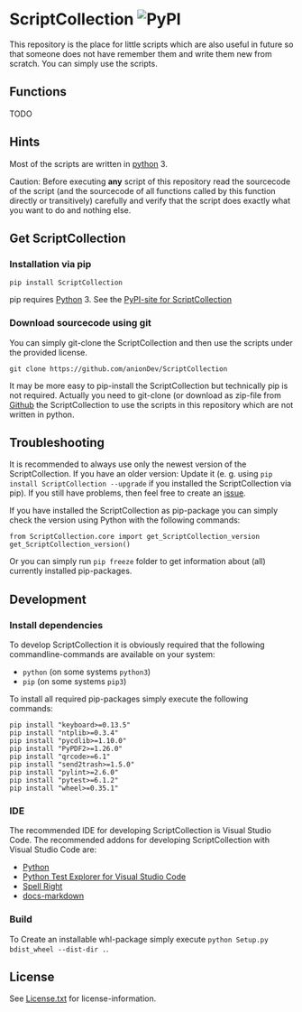 # ScriptCollection ![PyPI](https://img.shields.io/pypi/v/ScriptCollection)

This repository is the place for little scripts which are also useful in future so that someone does not have remember them and write them new from scratch. You can simply use the scripts.

## Functions

TODO

## Hints

Most of the scripts are written in [python](https://www.python.org) 3.

Caution: Before executing **any** script of this repository read the sourcecode of the script (and the sourcecode of all functions called by this function directly or transitively) carefully and verify that the script does exactly what you want to do and nothing else.

## Get ScriptCollection

### Installation via pip

`pip install ScriptCollection`

pip requires [Python](https://www.python.org) 3. See the [PyPI-site for ScriptCollection](https://pypi.org/project/ScriptCollection)

### Download sourcecode using git

You can simply git-clone the ScriptCollection and then use the scripts under the provided license.

`git clone https://github.com/anionDev/ScriptCollection`

It may be more easy to pip-install the ScriptCollection but technically pip is not required. Actually you need to git-clone (or download as zip-file from [Github](https://github.com/anionDev/ScriptCollection) the ScriptCollection to use the scripts in this repository which are not written in python.

## Troubleshooting

It is recommended to always use only the newest version of the ScriptCollection. If you have an older version: Update it (e. g. using `pip install ScriptCollection --upgrade` if you installed the ScriptCollection via pip). If you still have problems, then feel free to create an [issue](https://github.com/anionDev/ScriptCollection/issues).

If you have installed the ScriptCollection as pip-package you can simply check the version using Python with the following commands:

```lang-bash
from ScriptCollection.core import get_ScriptCollection_version
get_ScriptCollection_version()
```

Or you can simply run `pip freeze` folder to get information about (all) currently installed pip-packages.

## Development

### Install dependencies

To develop ScriptCollection it is obviously required that the following commandline-commands are available on your system:

- `python` (on some systems `python3`)
- `pip` (on some systems `pip3`)

To install all required pip-packages simply execute the following commands:

```lang-bash
pip install "keyboard>=0.13.5"
pip install "ntplib>=0.3.4"
pip install "pycdlib>=1.10.0"
pip install "PyPDF2>=1.26.0"
pip install "qrcode>=6.1"
pip install "send2trash>=1.5.0"
pip install "pylint>=2.6.0"
pip install "pytest>=6.1.2"
pip install "wheel>=0.35.1"
```

### IDE

The recommended IDE for developing ScriptCollection is Visual Studio Code.
The recommended addons for developing ScriptCollection with Visual Studio Code are:

- [Python](https://marketplace.visualstudio.com/items?itemName=ms-python.python)
- [Python Test Explorer for Visual Studio Code](https://marketplace.visualstudio.com/items?itemName=LittleFoxTeam.vscode-python-test-adapter)
- [Spell Right](https://marketplace.visualstudio.com/items?itemName=ban.spellright)
- [docs-markdown](https://marketplace.visualstudio.com/items?itemName=docsmsft.docs-markdown)

### Build

To Create an installable whl-package simply execute `python Setup.py bdist_wheel --dist-dir .`.

## License

See [License.txt](https://raw.githubusercontent.com/anionDev/ScriptCollection/master/License.txt) for license-information.
